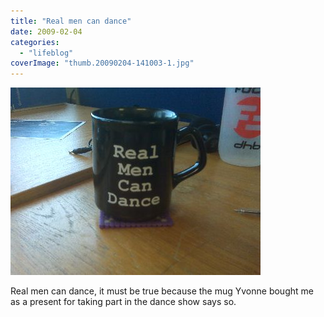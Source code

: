 ```yaml
---
title: "Real men can dance"
date: 2009-02-04
categories: 
  - "lifeblog"
coverImage: "thumb.20090204-141003-1.jpg"
---
```


[![](images/thumb.20090204-141003-1.jpg)](http://www.davelodwig.co.uk/wp-content/photos/20090204-141003-1.jpg)

Real men can dance, it must be true because the mug Yvonne bought me as a present for taking part in the dance show says so.
